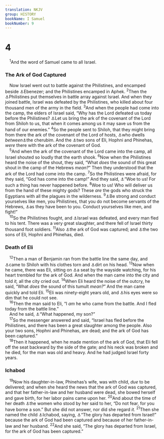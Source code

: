 ```yaml
---
translation: NKJV
group: HISTORY
bookName: I Samuel 
bookNumber: 9
---
```


<div class="title"><h1>4</h1></div>
<span class="verse 1sa_4_1"> <sup>1</sup>And the word of Samuel came to all Israel.<br/></span>
<div class="title"><h3>The Ark of God Captured</h3></div>
<span class="verse 1sa_4_1"> Now Israel went out to battle against the Philistines, and encamped beside <a data-toggle="tooltip" data-placement="bottom" title="1 Sam. 3:1, 4">⚓</a>Ebenezer; and the Philistines encamped in Aphek. </span>
<span class="verse 1sa_4_2"><sup>2</sup>Then the <a data-toggle="tooltip" data-placement="bottom" title="1 Sam. 7:12">⚓</a>Philistines put themselves in battle array against Israel. And when they joined battle, Israel was defeated by the Philistines, who killed about four thousand men of the army in the field. </span>
<span class="verse 1sa_4_3"><sup>3</sup>And when the people had come into the camp, the elders of Israel said, “Why has the Lord defeated us today before the Philistines? <a data-toggle="tooltip" data-placement="bottom" title="1 Sam. 12:9">⚓</a>Let us bring the ark of the covenant of the Lord from Shiloh to us, that when it comes among us it may save us from the hand of our enemies.” </span>
<span class="verse 1sa_4_4"><sup>4</sup>So the people sent to Shiloh, that they might bring from there the ark of the covenant of the Lord of hosts, <a data-toggle="tooltip" data-placement="bottom" title="Num. 10:35; Josh. 6:6–21">⚓</a>who dwells <i>between</i><a data-toggle="tooltip" data-placement="bottom" title="Ex. 25:18–21; 1 Sam. 6:2; Ps. 80:1">⚓</a>the cherubim. And the <a data-toggle="tooltip" data-placement="bottom" title="Num. 7:89">⚓</a>two sons of Eli, Hophni and Phinehas, <i>were</i> there with the ark of the covenant of God.<br/></span>
<span class="verse 1sa_4_5"> <sup>5</sup>And when the ark of the covenant of the Lord came into the camp, all Israel shouted so loudly that the earth shook. </span>
<span class="verse 1sa_4_6"><sup>6</sup>Now when the Philistines heard the noise of the shout, they said, “What <i>does</i> the sound of this great shout in the camp of the Hebrews <i>mean?</i>” Then they understood that the ark of the Lord had come into the camp. </span>
<span class="verse 1sa_4_7"><sup>7</sup>So the Philistines were afraid, for they said, “God has come into the camp!” And they said, <a data-toggle="tooltip" data-placement="bottom" title="1 Sam. 2:12">⚓</a>“Woe to us! For such a thing has never happened before. </span>
<span class="verse 1sa_4_8"><sup>8</sup>Woe to us! Who will deliver us from the hand of these mighty gods? These <i>are</i> the gods who struck the Egyptians with all the plagues in the wilderness. </span>
<span class="verse 1sa_4_9"><sup>9</sup><a data-toggle="tooltip" data-placement="bottom" title="Ex. 15:14">⚓</a>Be strong and conduct yourselves like men, you Philistines, that you do not become servants of the Hebrews, <a data-toggle="tooltip" data-placement="bottom" title="1 Cor. 16:13">⚓</a>as they have been to you. Conduct yourselves like men, and fight!”<br/></span>
<span class="verse 1sa_4_10"> <sup>10</sup>So the Philistines fought, and <a data-toggle="tooltip" data-placement="bottom" title="Judg. 13:1; 1 Sam. 14:21">⚓</a>Israel was defeated, and every man fled to his tent. There was a very great slaughter, and there fell of Israel thirty thousand foot soldiers. </span>
<span class="verse 1sa_4_11"><sup>11</sup>Also <a data-toggle="tooltip" data-placement="bottom" title="Lev. 26:17; Deut. 28:15, 25; 1 Sam. 4:2; 2 Sam. 18:17; 19:8; 2 Kin. 14:12; 2 Chr. 25:22">⚓</a>the ark of God was captured; and <a data-toggle="tooltip" data-placement="bottom" title="1 Sam. 2:32; Ps. 78:60, 61">⚓</a>the two sons of Eli, Hophni and Phinehas, died.<br/></span>
<div class="title"><h3>Death of Eli</h3></div>
<span class="verse 1sa_4_12"> <sup>12</sup>Then a man of Benjamin ran from the battle line the same day, and <a data-toggle="tooltip" data-placement="bottom" title="1 Sam. 2:34; Ps. 78:64">⚓</a>came to Shiloh with his clothes torn and <a data-toggle="tooltip" data-placement="bottom" title="2 Sam. 1:2">⚓</a>dirt on his head. </span>
<span class="verse 1sa_4_13"><sup>13</sup>Now when he came, there was Eli, sitting on <a data-toggle="tooltip" data-placement="bottom" title="Josh. 7:6; 2 Sam. 13:19; 15:32; Neh. 9:1; Job 2:12">⚓</a>a seat by the wayside watching, for his heart trembled for the ark of God. And when the man came into the city and told <i>it,</i> all the city cried out. </span>
<span class="verse 1sa_4_14"><sup>14</sup>When Eli heard the noise of the outcry, he said, “What <i>does</i> the sound of this tumult <i>mean?</i>” And the man came quickly and told Eli. </span>
<span class="verse 1sa_4_15"><sup>15</sup>Eli was ninety-eight years old, and <a data-toggle="tooltip" data-placement="bottom" title="1 Sam. 1:9; 4:18">⚓</a>his eyes were so dim that he could not see.<br/></span>
<span class="verse 1sa_4_16"> <sup>16</sup>Then the man said to Eli, “I <i>am</i> he who came from the battle. And I fled today from the battle line.”<br/> And he said, <a data-toggle="tooltip" data-placement="bottom" title="1 Sam. 3:2; 1 Kin. 14:4">⚓</a>“What happened, my son?”<br/></span>
<span class="verse 1sa_4_17"> <sup>17</sup>So the messenger answered and said, “Israel has fled before the Philistines, and there has been a great slaughter among the people. Also your two sons, Hophni and Phinehas, are dead; and the ark of God has been captured.”<br/></span>
<span class="verse 1sa_4_18"> <sup>18</sup>Then it happened, when he made mention of the ark of God, that Eli fell off the seat backward by the side of the gate; and his neck was broken and he died, for the man was old and heavy. And he had judged Israel forty years.<br/></span>
<div class="title"><h3>Ichabod</h3></div>
<span class="verse 1sa_4_19"> <sup>19</sup>Now his daughter-in-law, Phinehas’s wife, was with child, <i>due</i> to be delivered; and when she heard the news that the ark of God was captured, and that her father-in-law and her husband were dead, she bowed herself and gave birth, for her labor pains came upon her. </span>
<span class="verse 1sa_4_20"><sup>20</sup>And about the time of her death <a data-toggle="tooltip" data-placement="bottom" title="2 Sam. 1:4">⚓</a>the women who stood by her said to her, “Do not fear, for you have borne a son.” But she did not answer, nor did she regard <i>it.</i></span>
<span class="verse 1sa_4_21"><sup>21</sup>Then she named the child <a data-toggle="tooltip" data-placement="bottom" title="Gen. 35:16–19">⚓</a>Ichabod, saying, <a data-toggle="tooltip" data-placement="bottom" title="1 Sam. 14:3">⚓</a>“The glory has departed from Israel!” because the ark of God had been captured and because of her father-in-law and her husband. </span>
<span class="verse 1sa_4_22"><sup>22</sup>And she said, “The glory has departed from Israel, for the ark of God has been captured.”<br/></span>
